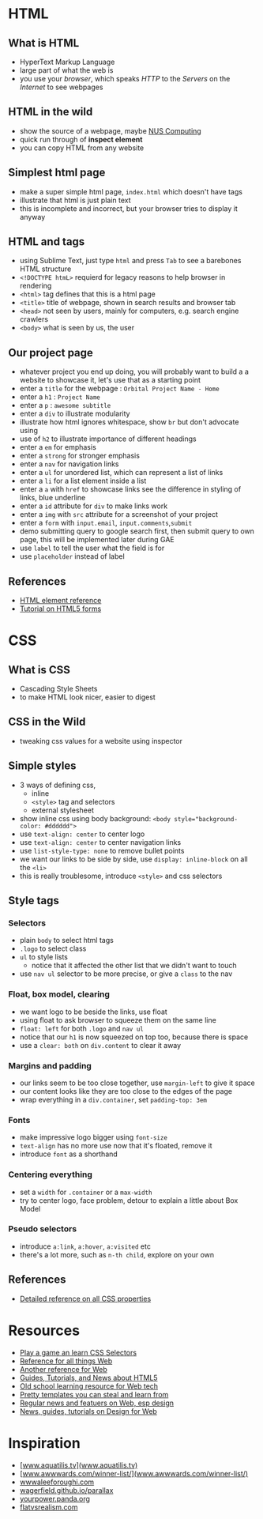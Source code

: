 HTML
====
What is HTML
------------
- HyperText Markup Language
- large part of what the web is
- you use your *browser*, which speaks *HTTP* to the *Servers*
    on the *Internet* to see webpages

HTML in the wild
----------------
- show the source of a webpage, maybe [NUS Computing](www.comp.nus.edu.sg)
- quick run through of **inspect element**
- you can copy HTML from any website

Simplest html page
------------------
- make a super simple html page, `index.html` which doesn't have tags
- illustrate that html is just plain text
- this is incomplete and incorrect, but your browser tries to
    display it anyway

HTML and tags
-------------
- using Sublime Text, just type `html` and press `Tab` to see a barebones
    HTML structure
- `<!DOCTYPE htmL>` requierd for legacy reasons to help browser in rendering
- `<html>` tag defines that this is a html page
- `<title>` title of webpage, shown in search results and browser tab
- `<head>` not seen by users, mainly for computers, e.g. search engine crawlers
- `<body>` what is seen by us, the user

Our project page
----------------
- whatever project you end up doing, you will probably want to build a
    a website to showcase it, let's use that as a starting point
- enter a `title` for the webpage : `Orbital Project Name - Home`
- enter a `h1` : `Project Name`
- enter a `p` : `awesome subtitle`
- enter a `div` to illustrate modularity
- illustrate how html ignores whitespace, show `br` but don't advocate using
- use of `h2` to illustrate importance of different headings
- enter a `em` for emphasis
- enter a `strong` for stronger emphasis
- enter a `nav` for navigation links
- enter a `ul` for unordered list, which can represent a list of links
- enter a `li` for a list element inside a list
- enter a `a` with `href` to showcase links
    see the difference in styling of links, blue underline
- enter a `id` attribute for `div` to make links work
- enter a `img` with `src` attribute for a screenshot of your project
- enter a `form` with `input.email`, `input.comments`,`submit`
- demo submitting query to google search first, then submit query to 
    own page, this will be implemented later during GAE
- use `label` to tell the user what the field is for
- use `placeholder` instead of label

References
----------
- [HTML element reference](https://developer.mozilla.org/en-US/docs/Web/HTML/Element)
- [Tutorial on HTML5 forms](www.html5rocks.com/en/tutorials/forms/html5forms/)

CSS
===

What is CSS
-----------
- Cascading Style Sheets
- to make HTML look nicer, easier to digest

CSS in the Wild
---------------
- tweaking css values for a website using inspector

Simple styles
-------------
- 3 ways of defining css,
  - inline
  - `<style>` tag and selectors
  - external stylesheet
- show inline css using body background:
  `<body style="background-color: #dddddd">`
- use `text-align: center` to center logo
- use `text-align: center` to center navigation links
- use `list-style-type: none` to remove bullet points
- we want our links to be side by side, use `display: inline-block` on
    all the `<li>`
- this is really troublesome, introduce `<style>` and css selectors

Style tags
----------
### Selectors
- plain `body` to select html tags
- `.logo` to select class
- `ul` to style lists
  - notice that it affected the other list that we didn't want to touch
- use `nav ul` selector to be more precise, or give a `class` to the nav
### Float, box model, clearing
- we want logo to be beside the links, use float
- using float to ask browser to squeeze them on the same line
- `float: left` for both `.logo` and `nav ul`
- notice that our `h1` is now squeezed on top too, because there is space
- use a `clear: both` on `div.content` to clear it away
### Margins and padding
- our links seem to be too close together, use `margin-left` to give it space
- our content looks like they are too close to the edges of the page
- wrap everything in a `div.container`, set `padding-top: 3em`
### Fonts
- make impressive logo bigger using `font-size`
- `text-align` has no more use now that it's floated, remove it
- introduce `font` as a shorthand
### Centering everything
- set a `width` for `.container` or a `max-width`
- try to center logo, face problem, detour to explain a little about Box Model
### Pseudo selectors
- introduce `a:link`, `a:hover`, `a:visited` etc
- there's a lot more, such as `n-th child`, explore on your own

References
----------
- [Detailed reference on all CSS properties](https://developer.mozilla.org/en-US/docs/Web/CSS/Reference)

Resources
=========
- [Play a game an learn CSS Selectors](flukeout.github.io)
- [Reference for all things Web](developer.mozilla.org)
- [Another reference for Web](www.webplatform.org)
- [Guides, Tutorials, and News about HTML5](www.html5rocks.com)
- [Old school learning resource for Web tech](www.w3schools.com)
- [Pretty templates you can steal and learn from](www.html5up.com)
- [Regular news and featuers on Web, esp design](tympanus.net/codrops)
- [News, guides, tutorials on Design for Web](smashingmagazine)

Inspiration
===========
- [www.aquatilis.tv](www.aquatilis.tv)
- [www.awwwards.com/winner-list/](www.awwwards.com/winner-list/)
- [wwwaleeforoughi.com](wwwaleeforoughi.com)
- [wagerfield.github.io/parallax](wagerfield.github.io/parallax)
- [yourpower.panda.org](yourpower.panda.org)
- [flatvsrealism.com](flatvsrealism.com)
